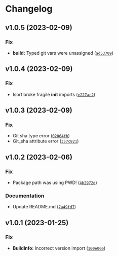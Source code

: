 # Changelog

<!--next-version-placeholder-->

## v1.0.5 (2023-02-09)
### Fix
* **build:** Typed git vars were unassigned ([`ad53709`](https://github.com/in03/proxima/commit/ad5370969247f785118793a5eb775e1d49bf73b1))

## v1.0.4 (2023-02-09)
### Fix
* Isort broke fragile __init__ imports ([`e227ac2`](https://github.com/in03/proxima/commit/e227ac23a4daea40bcd278d9749b6442c61205de))

## v1.0.3 (2023-02-09)
### Fix
* Git sha type error ([`02064fb`](https://github.com/in03/proxima/commit/02064fb439786c37c305e763c0c06b97fe9e230f))
* Git_sha attribute error ([`357c821`](https://github.com/in03/proxima/commit/357c821e6f021b7b9ef3cb8909dae727468f2775))

## v1.0.2 (2023-02-06)
### Fix
* Package path was using PWD! ([`4b2972d`](https://github.com/in03/proxima/commit/4b2972d55c274f3e74429c0c454040e13dacda0b))

### Documentation
* Update README.md ([`7a49fd7`](https://github.com/in03/proxima/commit/7a49fd7881b8b73b18e3c5a2817b114cecd79303))

## v1.0.1 (2023-01-25)
### Fix
* **BuildInfo:** Incorrect version import ([`100e006`](https://github.com/in03/proxima/commit/100e006ab4fe63d5501ad2644837cd1926f85393))
